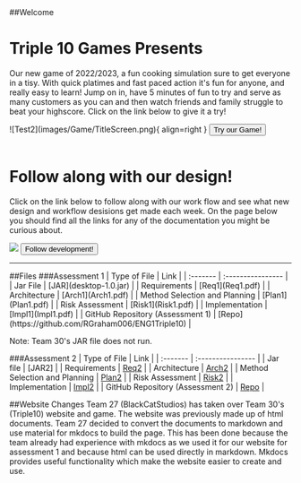 <!DOCTYPE html>
<title>Home</title>
##Welcome
<html>
    <link rel="stylesheet" href="style.css">
    <body>
        <br>
        <div class="gameInfo">
            <h1>Triple 10 Games Presents</h1>
            <p>Our new game of 2022/2023, a fun cooking simulation sure to get everyone in a tisy.
                With quick platimes and fast paced action it's fun for anyone, and really easy to learn!
                Jump on in, have 5 minutes of fun to try and serve as many customers as you can and then
                watch friends and family struggle to beat your highscore. Click on the link below to give it a try!
            </p>
            ![Test2](images/Game/TitleScreen.png){ align=right }
			<button onclick="window.location.href='game'">Try our Game!</button>
        </div>
</html>
<html>
        <br>
        <div class="updates">
            <h1>Follow along with our design!</h1>
            <p>Click on the link below to follow along with our work flow and see
                what new design and workflow desisions get made each week.
                On the page below you should find all the links for any of the documentation
                you might be curious about.
            </p>
			<img src="https://i.imgur.com/q6ppjlC.png">
            <button onclick="window.location.href='weeklyUpdates'">Follow development!</button>
        </div>
    </body>
</html>
<hr>
##Files
###Assessment 1
| Type of File | Link |
| :------- | :---------------- |
| Jar File | [JAR](desktop-1.0.jar) |
| Requirements | [Req1](Req1.pdf) |
| Architecture | [Arch1](Arch1.pdf) |
| Method Selection and Planning | [Plan1](Plan1.pdf) |
| Risk Assessment | [Risk1](Risk1.pdf) |
| Implementation | [Impl1](Impl1.pdf) |
| GitHub Repository (Assessment 1) | [Repo](https://github.com/RGraham006/ENG1Triple10) |

Note: Team 30's JAR file does not run.

###Assessment 2
| Type of File | Link |
| :------- | :---------------- |
| Jar file | [JAR2] |
| Requirements | [Req2](pdfs/Req2.pdf) |
| Architecture | [Arch2](pdfs/Arch2.pdf) |
| Method Selection and Planning | [Plan2](pdfs/Plan2.pdf) |
| Risk Assessment | [Risk2](pdfs/Risk2.pdf) |
| Implementation | [Impl2](pdfs/Impl2.pdf) |
| GitHub Repository (Assessment 2) | [Repo](https://github.com/JV1ck3rs/Triple10-X-BlackCatStudios) |

##Website Changes
Team 27 (BlackCatStudios) has taken over Team 30's (Triple10) website and game.
The website was previously made up of html documents. Team 27 decided to convert the documents to markdown and use material for mkdocs to build the page. 
This has been done because the team already had experience with mkdocs as we used it for our website for assessment 1 and because html can be used directly in markdown.
Mkdocs provides useful functionality which make the website easier to create and use.